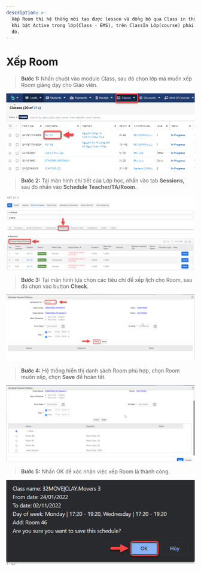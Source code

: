 ```yaml
---
description: >-
  Xếp Room thì hệ thống mới tạo được lesson và đồng bộ qua Class in thông tin đó
  khi bật Active trong lớp(Class - EMS), trên ClassIn Lớp(course) phải có trước
  đó.
---
```


# Xếp Room

> **Bước 1:** Nhấn chuột vào module Class, sau đó chọn lớp mà muốn xếp Room giảng dạy cho Giáo viên.

![](../../.gitbook/assets/XepLichDay1.png)

> **Bước 2:**&#x20;
> Tại màn hình chi tiết của Lớp học, nhấn vào tab **Sessions,** sau đó nhấn vào **Schedule Teacher/TA/Room.**

![](../../.gitbook/assets/Xeplichday2.png)

> **Bước 3:**&#x20;
> Tại màn hình lựa chọn các tiêu chí để xếp lịch cho Room, sau đó chọn vào button **Check**.

![](../../.gitbook/assets/Room3.png)

> **Bước 4:**&#x20;
> Hệ thống hiển thị danh sách Room phù hợp, chọn Room muốn xếp, chọn **Save** để hoàn  tất.

![](../../.gitbook/assets/Room4.png)

> **Bước 5:** Nhấn OK để xác nhận việc xếp Room là thành công.

![](../../.gitbook/assets/room5.png)
